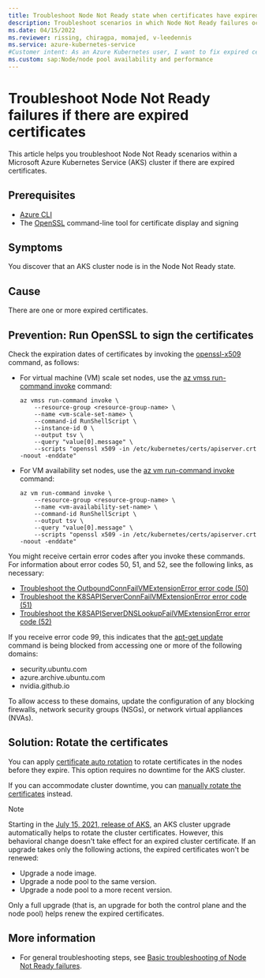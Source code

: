 ```yaml
---
title: Troubleshoot Node Not Ready state when certificates have expired
description: Troubleshoot scenarios in which Node Not Ready failures occur in an Azure Kubernetes Service (AKS) cluster node if there are expired certificates.
ms.date: 04/15/2022
ms.reviewer: rissing, chiragpa, momajed, v-leedennis
ms.service: azure-kubernetes-service
#Customer intent: As an Azure Kubernetes user, I want to fix expired certificates so that they don't cause Node Not Ready failures within an Azure Kubernetes Service (AKS) cluster.
ms.custom: sap:Node/node pool availability and performance
---
```

# Troubleshoot Node Not Ready failures if there are expired certificates

This article helps you troubleshoot Node Not Ready scenarios within a Microsoft Azure Kubernetes Service (AKS) cluster if there are expired certificates.

## Prerequisites

- [Azure CLI](/cli/azure/install-azure-cli)
- The [OpenSSL](https://www.openssl.org/source/) command-line tool for certificate display and signing

## Symptoms

You discover that an AKS cluster node is in the Node Not Ready state.

## Cause

There are one or more expired certificates.

## Prevention: Run OpenSSL to sign the certificates

Check the expiration dates of certificates by invoking the [openssl-x509](https://www.openssl.org/docs/man3.0/man1/openssl-x509.html) command, as follows:

- For virtual machine (VM) scale set nodes, use the [az vmss run-command invoke](/cli/azure/vmss/run-command#az-vmss-run-command-invoke) command:

  ```azurecli
  az vmss run-command invoke \
      --resource-group <resource-group-name> \
      --name <vm-scale-set-name> \
      --command-id RunShellScript \
      --instance-id 0 \
      --output tsv \
      --query "value[0].message" \
      --scripts "openssl x509 -in /etc/kubernetes/certs/apiserver.crt -noout -enddate"
  ```

- For VM availability set nodes, use the [az vm run-command invoke](/cli/azure/vm/run-command#az-vm-run-command-invoke) command:

  ```azurecli
  az vm run-command invoke \
      --resource-group <resource-group-name> \
      --name <vm-availability-set-name> \
      --command-id RunShellScript \
      --output tsv \
      --query "value[0].message" \
      --scripts "openssl x509 -in /etc/kubernetes/certs/apiserver.crt -noout -enddate"
  ```

You might receive certain error codes after you invoke these commands. For information about error codes 50, 51, and 52, see the following links, as necessary:

- [Troubleshoot the OutboundConnFailVMExtensionError error code (50)](error-code-outboundconnfailvmextensionerror.md)
- [Troubleshoot the K8SAPIServerConnFailVMExtensionError error code (51)](error-code-k8sapiserverconnfailvmextensionerror.md)
- [Troubleshoot the K8SAPIServerDNSLookupFailVMExtensionError error code (52)](error-code-k8sapiserverdnslookupfailvmextensionerror.md)

If you receive error code 99, this indicates that the [apt-get update](https://linux.die.net/man/8/apt-get) command is being blocked from accessing one or more of the following domains:

- security.ubuntu.com
- azure.archive.ubuntu.com
- nvidia.github.io

To allow access to these domains, update the configuration of any blocking firewalls, network security groups (NSGs), or network virtual appliances (NVAs).

## Solution: Rotate the certificates

You can apply [certificate auto rotation](/azure/aks/certificate-rotation#certificate-auto-rotation) to rotate certificates in the nodes before they expire. This option requires no downtime for the AKS cluster.

If you can accommodate cluster downtime, you can [manually rotate the certificates](/azure/aks/certificate-rotation#rotate-your-cluster-certificates) instead.

> [!NOTE]
> Starting in the [July 15, 2021, release of AKS](https://github.com/Azure/AKS/releases/tag/2021-07-15), an AKS cluster upgrade automatically helps to rotate the cluster certificates. However, this behavioral change doesn't take effect for an expired cluster certificate. If an upgrade takes only the following actions, the expired certificates won't be renewed:
>
> - Upgrade a node image.
> - Upgrade a node pool to the same version.
> - Upgrade a node pool to a more recent version.
>
> Only a full upgrade (that is, an upgrade for both the control plane and the node pool) helps renew the expired certificates.

## More information

- For general troubleshooting steps, see [Basic troubleshooting of Node Not Ready failures](node-not-ready-basic-troubleshooting.md).
